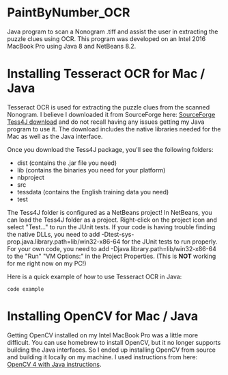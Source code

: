 # PaintByNumber_OCR
Java program to scan a Nonogram .tiff and assist the user in extracting the puzzle clues using OCR.  This program was developed on an Intel 2016 MacBook Pro using Java 8 and NetBeans 8.2.

# Installing Tesseract OCR for Mac / Java
Tesseract OCR is used for extracting the puzzle clues from the scanned Nonogram.  I believe I downloaded it from SourceForge here: [SourceForge Tess4J download](https://sourceforge.net/projects/tess4j/) and do not recall having any issues getting my Java program to use it.  The download includes the native libraries needed for the Mac as well as the Java interface.

Once you download the Tess4J package, you'll see the following folders:

- dist (contains the .jar file you need)
- lib (contains the binaries you need for your platform)
- nbproject
- src
- tessdata (contains the English training data you need)
- test

The Tess4J folder is configured as a NetBeans project!  In NetBeans, you can load the Tess4J folder as a project.  Right-click on the project icon and select "Test..." to run the JUnit tests.  If your code is having trouble finding the native DLLs, you need to add -Dtest-sys-prop.java.library.path=lib/win32-x86-64 for the JUnit tests to run properly.  For your own code, you need to add -Djava.library.path=lib/win32-x86-64 to the "Run" "VM Options:" in the Project Properties.  (This is **NOT** working for me right now on my PC!)

Here is a quick example of how to use Tesseract OCR in Java:

`code example`

# Installing OpenCV for Mac / Java
Getting OpenCV installed on my Intel MacBook Pro was a little more difficult.  You can use homebrew to install OpenCV, but it no longer supports building the Java interfaces.  So I ended up installing OpenCV from source and building it locally on my machine.  I used instructions from here: [OpenCV 4 with Java instructions](https://delabassee.com/OpenCVJava/).
